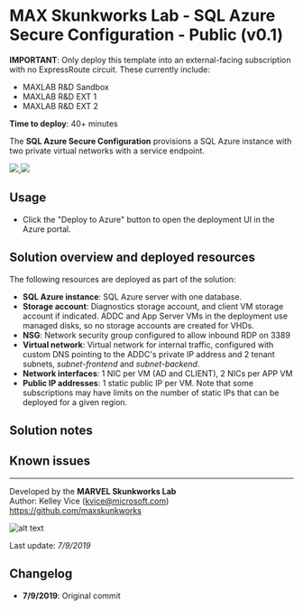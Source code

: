 ﻿# MAX Skunkworks Lab - SQL Azure Secure Configuration - Public (v0.1)

**IMPORTANT**: Only deploy this template into an external-facing subscription with no ExpressRoute circuit. These currently include:

+ MAXLAB R&D Sandbox
+ MAXLAB R&D EXT 1
+ MAXLAB R&D EXT 2

**Time to deploy**: 40+ minutes

The **SQL Azure Secure Configuration** provisions a SQL Azure instance with two private virtual networks with a service endpoint.

<a href="https://portal.azure.com/#create/Microsoft.Template/uri/https%3A%2F%2Fraw.githubusercontent.com%2Foualabadmins%2Flab_deploy%2Fmaster%2Fmax-sql-secure%2Fazuredeploy.json" target="_blank">
<img src="http://azuredeploy.net/deploybutton.png"/>
</a>
<a href="http://armviz.io/#/?load=https%3A%2F%2Fraw.githubusercontent.com%2Foualabadmins%2Flab_deploy%2Fmaster%2Fmax-sql-secure%2Fazuredeploy.json" target="_blank">
<img src="http://armviz.io/visualizebutton.png"/>
</a>

## Usage

+ Click the "Deploy to Azure" button to open the deployment UI in the Azure portal.

## Solution overview and deployed resources

The following resources are deployed as part of the solution:

+ **SQL Azure instance**: SQL Azure server with one database.
+ **Storage account**: Diagnostics storage account, and client VM storage account if indicated. ADDC and App Server VMs in the deployment use managed disks, so no storage accounts are created for VHDs.
+ **NSG**: Network security group configured to allow inbound RDP on 3389
+ **Virtual network**: Virtual network for internal traffic, configured with custom DNS pointing to the ADDC's private IP address and 2 tenant subnets, _subnet-frontend_ and _subnet-backend_.
+ **Network interfaces**: 1 NIC per VM (AD and CLIENT), 2 NICs per APP VM
+ **Public IP addresses**: 1 static public IP per VM. Note that some subscriptions may have limits on the number of static IPs that can be deployed for a given region.

## Solution notes

## Known issues
___
Developed by the **MARVEL Skunkworks Lab**  
Author: Kelley Vice (kvice@microsoft.com)  
https://github.com/maxskunkworks

![alt text](https://github.com/oualabadmins/lab_deploy/common/images/maxskunkworkslogo-small.jpg "MARVEL Skunkworks")

Last update: _7/9/2019_

## Changelog

+ **7/9/2019**: Original commit